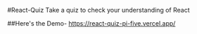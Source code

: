 #React-Quiz 
Take a quiz to check your understanding of React

##Here's the Demo-
https://react-quiz-pi-five.vercel.app/
